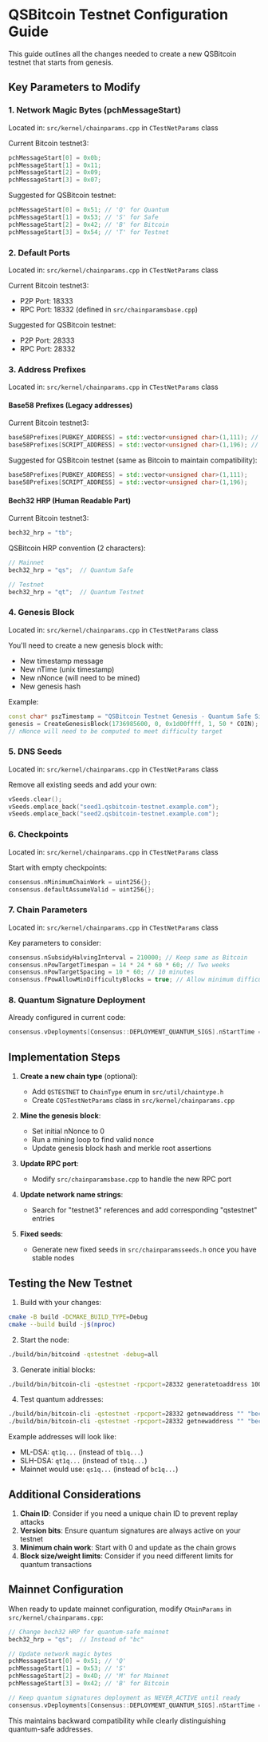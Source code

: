 # QSBitcoin Testnet Configuration Guide

This guide outlines all the changes needed to create a new QSBitcoin testnet that starts from genesis.

## Key Parameters to Modify

### 1. Network Magic Bytes (pchMessageStart)
Located in: `src/kernel/chainparams.cpp` in `CTestNetParams` class

Current Bitcoin testnet3:
```cpp
pchMessageStart[0] = 0x0b;
pchMessageStart[1] = 0x11;
pchMessageStart[2] = 0x09;
pchMessageStart[3] = 0x07;
```

Suggested for QSBitcoin testnet:
```cpp
pchMessageStart[0] = 0x51; // 'Q' for Quantum
pchMessageStart[1] = 0x53; // 'S' for Safe
pchMessageStart[2] = 0x42; // 'B' for Bitcoin
pchMessageStart[3] = 0x54; // 'T' for Testnet
```

### 2. Default Ports
Located in: `src/kernel/chainparams.cpp` in `CTestNetParams` class

Current Bitcoin testnet3:
- P2P Port: 18333
- RPC Port: 18332 (defined in `src/chainparamsbase.cpp`)

Suggested for QSBitcoin testnet:
- P2P Port: 28333
- RPC Port: 28332

### 3. Address Prefixes
Located in: `src/kernel/chainparams.cpp` in `CTestNetParams` class

#### Base58 Prefixes (Legacy addresses)
Current Bitcoin testnet3:
```cpp
base58Prefixes[PUBKEY_ADDRESS] = std::vector<unsigned char>(1,111); // 'm' or 'n'
base58Prefixes[SCRIPT_ADDRESS] = std::vector<unsigned char>(1,196); // '2'
```

Suggested for QSBitcoin testnet (same as Bitcoin to maintain compatibility):
```cpp
base58Prefixes[PUBKEY_ADDRESS] = std::vector<unsigned char>(1,111);
base58Prefixes[SCRIPT_ADDRESS] = std::vector<unsigned char>(1,196);
```

#### Bech32 HRP (Human Readable Part)
Current Bitcoin testnet3:
```cpp
bech32_hrp = "tb";
```

QSBitcoin HRP convention (2 characters):
```cpp
// Mainnet
bech32_hrp = "qs";  // Quantum Safe

// Testnet
bech32_hrp = "qt";  // Quantum Testnet
```

### 4. Genesis Block
Located in: `src/kernel/chainparams.cpp` in `CTestNetParams` class

You'll need to create a new genesis block with:
- New timestamp message
- New nTime (unix timestamp)
- New nNonce (will need to be mined)
- New genesis hash

Example:
```cpp
const char* pszTimestamp = "QSBitcoin Testnet Genesis - Quantum Safe Since 2025/07/16";
genesis = CreateGenesisBlock(1736985600, 0, 0x1d00ffff, 1, 50 * COIN);
// nNonce will need to be computed to meet difficulty target
```

### 5. DNS Seeds
Located in: `src/kernel/chainparams.cpp` in `CTestNetParams` class

Remove all existing seeds and add your own:
```cpp
vSeeds.clear();
vSeeds.emplace_back("seed1.qsbitcoin-testnet.example.com");
vSeeds.emplace_back("seed2.qsbitcoin-testnet.example.com");
```

### 6. Checkpoints
Located in: `src/kernel/chainparams.cpp` in `CTestNetParams` class

Start with empty checkpoints:
```cpp
consensus.nMinimumChainWork = uint256{};
consensus.defaultAssumeValid = uint256{};
```

### 7. Chain Parameters
Located in: `src/kernel/chainparams.cpp` in `CTestNetParams` class

Key parameters to consider:
```cpp
consensus.nSubsidyHalvingInterval = 210000; // Keep same as Bitcoin
consensus.nPowTargetTimespan = 14 * 24 * 60 * 60; // Two weeks
consensus.nPowTargetSpacing = 10 * 60; // 10 minutes
consensus.fPowAllowMinDifficultyBlocks = true; // Allow minimum difficulty for testing
```

### 8. Quantum Signature Deployment
Already configured in current code:
```cpp
consensus.vDeployments[Consensus::DEPLOYMENT_QUANTUM_SIGS].nStartTime = Consensus::BIP9Deployment::ALWAYS_ACTIVE;
```

## Implementation Steps

1. **Create a new chain type** (optional):
   - Add `QSTESTNET` to `ChainType` enum in `src/util/chaintype.h`
   - Create `CQSTestNetParams` class in `src/kernel/chainparams.cpp`

2. **Mine the genesis block**:
   - Set initial nNonce to 0
   - Run a mining loop to find valid nonce
   - Update genesis block hash and merkle root assertions

3. **Update RPC port**:
   - Modify `src/chainparamsbase.cpp` to handle the new RPC port

4. **Update network name strings**:
   - Search for "testnet3" references and add corresponding "qstestnet" entries

5. **Fixed seeds**:
   - Generate new fixed seeds in `src/chainparamsseeds.h` once you have stable nodes

## Testing the New Testnet

1. Build with your changes:
```bash
cmake -B build -DCMAKE_BUILD_TYPE=Debug
cmake --build build -j$(nproc)
```

2. Start the node:
```bash
./build/bin/bitcoind -qstestnet -debug=all
```

3. Generate initial blocks:
```bash
./build/bin/bitcoin-cli -qstestnet -rpcport=28332 generatetoaddress 100 <your-address>
```

4. Test quantum addresses:
```bash
./build/bin/bitcoin-cli -qstestnet -rpcport=28332 getnewaddress "" "bech32" "ml-dsa"
./build/bin/bitcoin-cli -qstestnet -rpcport=28332 getnewaddress "" "bech32" "slh-dsa"
```

Example addresses will look like:
- ML-DSA: `qt1q...` (instead of `tb1q...`)
- SLH-DSA: `qt1q...` (instead of `tb1q...`)
- Mainnet would use: `qs1q...` (instead of `bc1q...`)

## Additional Considerations

1. **Chain ID**: Consider if you need a unique chain ID to prevent replay attacks
2. **Version bits**: Ensure quantum signatures are always active on your testnet
3. **Minimum chain work**: Start with 0 and update as the chain grows
4. **Block size/weight limits**: Consider if you need different limits for quantum transactions

## Mainnet Configuration

When ready to update mainnet configuration, modify `CMainParams` in `src/kernel/chainparams.cpp`:

```cpp
// Change bech32 HRP for quantum-safe mainnet
bech32_hrp = "qs";  // Instead of "bc"

// Update network magic bytes
pchMessageStart[0] = 0x51; // 'Q'
pchMessageStart[1] = 0x53; // 'S'  
pchMessageStart[2] = 0x4D; // 'M' for Mainnet
pchMessageStart[3] = 0x42; // 'B' for Bitcoin

// Keep quantum signatures deployment as NEVER_ACTIVE until ready
consensus.vDeployments[Consensus::DEPLOYMENT_QUANTUM_SIGS].nStartTime = Consensus::BIP9Deployment::NEVER_ACTIVE;
```

This maintains backward compatibility while clearly distinguishing quantum-safe addresses.
